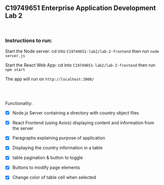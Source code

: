 ## C19749651 Enterprise Application Development Lab 2

<br />

### Instructions to run:

Start the Node server: cd into `C19749651-lab2/lab-2-frontend` then run `node server.js`

Start the React Web App: cd into `C19749651-lab2/lab-2-frontend` then run `npm start` 

The app will run on `http://localhost:3000/`

<br />
<br />

Functionality:

- [x] Node.js Server containing a directory with country object files

- [x] React Frontend (using Axios) displaying content and information from the server

- [x] Paragraphs explaining purpose of application

- [x] Displaying the country information in a table
    
- [x] table pagination & button to toggle 
    
- [x] Buttons to modify page elements
    
- [x] Change color of table cell when selected
